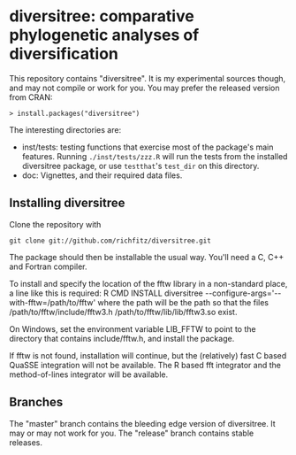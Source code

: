 # diversitree: comparative phylogenetic analyses of diversification

This repository contains "diversitree".  It is my experimental sources
though, and may not compile or work for you.  You may prefer the
released version from CRAN:

    > install.packages("diversitree")


The interesting directories are:

* inst/tests: testing functions that exercise most of the
package's main features.  Running
`./inst/tests/zzz.R` will run the tests from
the installed diversitree package, or use `testthat`'s `test_dir` on
this directory.
* doc: Vignettes, and their required data files.

## Installing diversitree

Clone the repository with

    git clone git://github.com/richfitz/diversitree.git

The package should then be installable the usual way.  You'll need a C, C++ and Fortran compiler.

To install and specify the location of the fftw library in a
non-standard place, a line like this is required:
  R CMD INSTALL diversitree --configure-args='--with-fftw=/path/to/fftw'
where the path will be the path so that the files
  /path/to/fftw/include/fftw3.h
  /path/to/fftw/lib/lib/fftw3.so
exist.

On Windows, set the environment variable LIB_FFTW to point to the
directory that contains include/fftw.h, and install the package.

If fftw is not found, installation will continue, but the (relatively)
fast C based QuaSSE integration will not be available.  The R based
fft integrator and the method-of-lines integrator will be available.

## Branches

The "master" branch contains the bleeding edge version of diversitree.
It may or may not work for you.  The "release" branch contains stable
releases.

